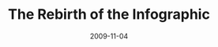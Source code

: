 ---
date: 2009-11-04
title:  The Rebirth of the Infographic
source: "eMedia Vitals: Sean Blanda"
sourceUrl: http://emediavitals.com/article/16/rebirth-infographic
pdfLink: 20091104-hardy-infographic-emedia.pdf
---